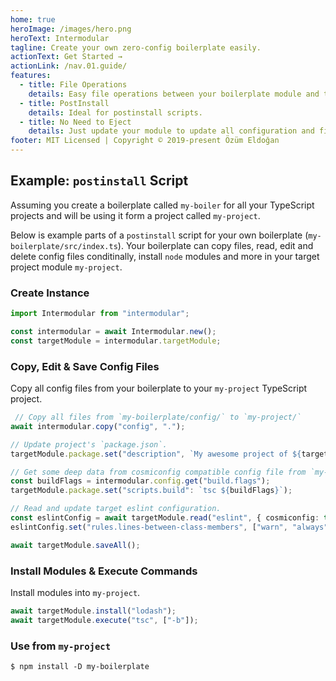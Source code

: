 ```yaml
---
home: true
heroImage: /images/hero.png
heroText: Intermodular
tagline: Create your own zero-config boilerplate easily.
actionText: Get Started →
actionLink: /nav.01.guide/
features:
  - title: File Operations
    details: Easy file operations between your boilerplate module and target module.
  - title: PostInstall
    details: Ideal for postinstall scripts.
  - title: No Need to Eject
    details: Just update your module to update all configuration and files in target module.
footer: MIT Licensed | Copyright © 2019-present Özüm Eldoğan
---
```


## Example: `postinstall` Script

Assuming you create a boilerplate called `my-boiler` for all your TypeScript projects and will be using it form a project called `my-project`.

Below is example parts of a `postinstall` script for your own boilerplate (`my-boilerplate/src/index.ts`). Your boilerplate can copy files, read, edit and delete config files conditinally, install `node` modules and more in your target project module `my-project`.

### Create Instance

```ts
import Intermodular from "intermodular";

const intermodular = await Intermodular.new();
const targetModule = intermodular.targetModule;
```

### Copy, Edit & Save Config Files

Copy all config files from your boilerplate to your `my-project` TypeScript project.

```ts
 // Copy all files from `my-boilerplate/config/` to `my-project/`
await intermodular.copy("config", ".");

// Update project's `package.json`.
targetModule.package.set("description", `My awesome project of ${targetModule.name}`);

// Get some deep data from cosmiconfig compatible config file from `my-project/.my-boilerplaterc` or any cosmiconfig compatible way automatically.
const buildFlags = intermodular.config.get("build.flags");
targetModule.package.set("scripts.build": `tsc ${buildFlags}`);

// Read and update target eslint configuration.
const eslintConfig = await targetModule.read("eslint", { cosmiconfig: true });
eslintConfig.set("rules.lines-between-class-members", ["warn", "always", { exceptAfterSingleLine: true }]);

await targetModule.saveAll();
```

### Install Modules & Execute Commands

Install modules into `my-project`.

```ts
await targetModule.install("lodash");
await targetModule.execute("tsc", ["-b"]);
```

### Use from `my-project`

`$ npm install -D my-boilerplate`

